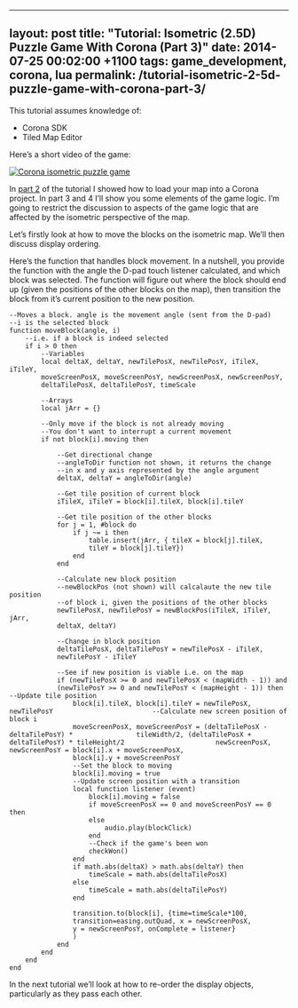 ---
layout: post
title:  "Tutorial: Isometric (2.5D) Puzzle Game With Corona (Part 3)"
date:   2014-07-25 00:02:00 +1100
tags: game_development, corona, lua
permalink: /tutorial-isometric-2-5d-puzzle-game-with-corona-part-3/
-------------------------------------------------------------------

This tutorial assumes knowledge of:

* Corona SDK
* Tiled Map Editor

Here’s a short video of the game:

[![Corona isometric puzzle game](http://img.youtube.com/vi/C_JbHhReU6o/0.jpg)](http://www.youtube.com/watch?v=C_JbHhReU6o "Corona isometric puzzle game")

In [part 2](/tutorial-isometric-2-5d-puzzle-game-with-corona-part-2) of the tutorial I showed how to load your map into a Corona project. In part 3 and 4 I’ll show you some elements of the game logic. I’m going to restrict the discussion to aspects of the game logic that are affected by the isometric perspective of the map.

Let’s firstly look at how to move the blocks on the isometric map. We’ll then discuss display ordering.

Here’s the function that handles block movement. In a nutshell, you provide the function with the angle the D-pad touch listener calculated, and which block was selected. The function will figure out where the block should end up (given the positions of the other blocks on the map), then transition the block from it’s current position to the new position.

    --Moves a block. angle is the movement angle (sent from the D-pad)
    --i is the selected block
    function moveBlock(angle, i)
        --i.e. if a block is indeed selected
        if i > 0 then
            --Variables
            local deltaX, deltaY, newTilePosX, newTilePosY, iTileX, iTileY,
            moveScreenPosX, moveScreenPosY, newScreenPosX, newScreenPosY,
            deltaTilePosX, deltaTilePosY, timeScale
     
            --Arrays
            local jArr = {}
     
            --Only move if the block is not already moving
            --You don't want to interrupt a current movement
            if not block[i].moving then
     
                --Get directional change
                --angleToDir function not shown, it returns the change
                --in x and y axis represented by the angle argument
                deltaX, deltaY = angleToDir(angle) 
     
                --Get tile position of current block
                iTileX, iTileY = block[i].tileX, block[i].tileY
     
                --Get tile position of the other blocks
                for j = 1, #block do
                    if j ~= i then
                        table.insert(jArr, { tileX = block[j].tileX,
                        tileY = block[j].tileY})
                    end
                end
     
                --Calculate new block position
                --newBlockPos (not shown) will calcalaute the new tile position
                --of block i, given the positions of the other blocks
                newTilePosX, newTilePosY = newBlockPos(iTileX, iTileY, jArr,
                deltaX, deltaY)
     
                --Change in block position
                deltaTilePosX, deltaTilePosY = newTilePosX - iTileX,
                newTilePosY - iTileY 
     
                --See if new position is viable i.e. on the map
                if (newTilePosX >= 0 and newTilePosX < (mapWidth - 1)) and
                (newTilePosY >= 0 and newTilePosY < (mapHeight - 1)) then                             --Update tile position
                    block[i].tileX, block[i].tileY = newTilePosX, newTilePosY                         --Calculate new screen position of block i
                    moveScreenPosX, moveScreenPosY = (deltaTilePosX - deltaTilePosY) *                tileWidth/2, (deltaTilePosX + deltaTilePosY) * tileHeight/2                       newScreenPosX, newScreenPosY = block[i].x + moveScreenPosX,
                    block[i].y + moveScreenPosY
                    --Set the block to moving
                    block[i].moving = true
                    --Update screen position with a transition
                    local function listener (event)
                        block[i].moving = false
                        if moveScreenPosX == 0 and moveScreenPosY == 0 then
                        else
                            audio.play(blockClick)
                        end
                        --Check if the game's been won
                        checkWon()
                    end
                    if math.abs(deltaX) > math.abs(deltaY) then
                        timeScale = math.abs(deltaTilePosX)
                    else
                        timeScale = math.abs(deltaTilePosY)
                    end
     
                    transition.to(block[i], {time=timeScale*100,
                    transition=easing.outQuad, x = newScreenPosX,
                    y = newScreenPosY, onComplete = listener}
                    )
                end
            end
        end
    end

In the next tutorial we’ll look at how to re-order the display objects, particularly as they pass each other.
